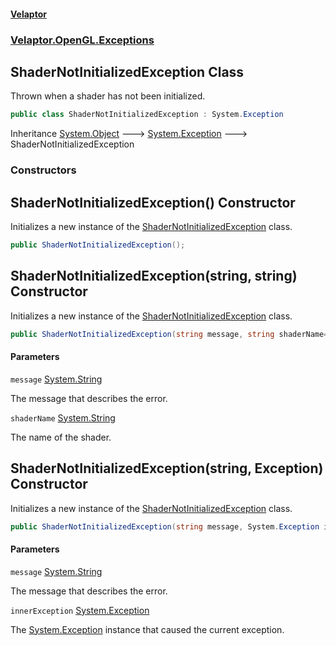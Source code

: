 #### [Velaptor](index.md 'index')
### [Velaptor.OpenGL.Exceptions](Velaptor.OpenGL.Exceptions.md 'Velaptor.OpenGL.Exceptions')

## ShaderNotInitializedException Class

Thrown when a shader has not been initialized.

```csharp
public class ShaderNotInitializedException : System.Exception
```

Inheritance [System.Object](https://docs.microsoft.com/en-us/dotnet/api/System.Object 'System.Object') &#129106; [System.Exception](https://docs.microsoft.com/en-us/dotnet/api/System.Exception 'System.Exception') &#129106; ShaderNotInitializedException
### Constructors

<a name='Velaptor.OpenGL.Exceptions.ShaderNotInitializedException.ShaderNotInitializedException()'></a>

## ShaderNotInitializedException() Constructor

Initializes a new instance of the [ShaderNotInitializedException](Velaptor.OpenGL.Exceptions.ShaderNotInitializedException.md 'Velaptor.OpenGL.Exceptions.ShaderNotInitializedException') class.

```csharp
public ShaderNotInitializedException();
```

<a name='Velaptor.OpenGL.Exceptions.ShaderNotInitializedException.ShaderNotInitializedException(string,string)'></a>

## ShaderNotInitializedException(string, string) Constructor

Initializes a new instance of the [ShaderNotInitializedException](Velaptor.OpenGL.Exceptions.ShaderNotInitializedException.md 'Velaptor.OpenGL.Exceptions.ShaderNotInitializedException') class.

```csharp
public ShaderNotInitializedException(string message, string shaderName="");
```
#### Parameters

<a name='Velaptor.OpenGL.Exceptions.ShaderNotInitializedException.ShaderNotInitializedException(string,string).message'></a>

`message` [System.String](https://docs.microsoft.com/en-us/dotnet/api/System.String 'System.String')

The message that describes the error.

<a name='Velaptor.OpenGL.Exceptions.ShaderNotInitializedException.ShaderNotInitializedException(string,string).shaderName'></a>

`shaderName` [System.String](https://docs.microsoft.com/en-us/dotnet/api/System.String 'System.String')

The name of the shader.

<a name='Velaptor.OpenGL.Exceptions.ShaderNotInitializedException.ShaderNotInitializedException(string,System.Exception)'></a>

## ShaderNotInitializedException(string, Exception) Constructor

Initializes a new instance of the [ShaderNotInitializedException](Velaptor.OpenGL.Exceptions.ShaderNotInitializedException.md 'Velaptor.OpenGL.Exceptions.ShaderNotInitializedException') class.

```csharp
public ShaderNotInitializedException(string message, System.Exception innerException);
```
#### Parameters

<a name='Velaptor.OpenGL.Exceptions.ShaderNotInitializedException.ShaderNotInitializedException(string,System.Exception).message'></a>

`message` [System.String](https://docs.microsoft.com/en-us/dotnet/api/System.String 'System.String')

The message that describes the error.

<a name='Velaptor.OpenGL.Exceptions.ShaderNotInitializedException.ShaderNotInitializedException(string,System.Exception).innerException'></a>

`innerException` [System.Exception](https://docs.microsoft.com/en-us/dotnet/api/System.Exception 'System.Exception')

The [System.Exception](https://docs.microsoft.com/en-us/dotnet/api/System.Exception 'System.Exception') instance that caused the current exception.